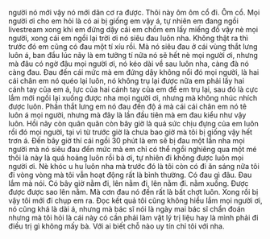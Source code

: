 người nó mới vậy nó mới dãn cơ ra được. Thôi này ôm ôm cổ đi. Ôm cổ. Mọi người ơi cho em hỏi là có ai bị giống em vậy á, tự nhiên em đang ngồi livestream xong khi em đứng dậy cái em chồm em lấy miếng đồ vậy nè mọi người, xong cái em ngồi lại trời ơi nó siêu đau luôn nha. Không thật ra thì trước đó em cũng có đau một tí xíu rồi. Mà nó siêu đau ở cái vùng thắt lưng luôn á, ban đầu lúc nãy là em tưởng tí nữa nó sẽ hết nè mọi người ơi, nhưng mà đâu có ngờ đâu mọi người ơi, nó kéo dài về sau luôn nha, càng đà nó càng đau. Đau đến cái mức mà em đứng dậy không nổi đó mọi người, là hai cái chân em nó quéo lại luôn, nó không trụ lại được nữa em phải lấy hai cánh tay của em á, lực của hai cánh tay của em để em trụ lại, sau đó là cực lắm mới ngồi lại xuống được nha mọi người ơi, nhưng mà không nhúc nhích được luôn. Phần thắt lưng em nó đau đến độ á mà cái cái chân em nó tê luôn á mọi người, nhưng mà đây là lần đầu tiên mà em đau kiểu như vậy luôn. Hồi nãy còn quãn quãn còn bây giờ là quá sức chịu đựng của em luôn rồi đó mọi người, tại vì từ trước giờ là chưa bao giờ mà tôi bị giống vậy hết trơn á. Đến bây giờ thí cái ngồi 30 phút là em sẽ bị đau một lần nha mọi người mà nó siêu đau đến mức mà em chỉ có thể ngồi nghiêng qua một mé thôi là này là quá hoảng luôn rồi bà ơi, tự nhiên đi không được luôn mọi người ơi. Nè khóc u hu luôn nha mà trước đó là tôi còn có đi ăn sáng nữa tôi đi vòng vòng mà tôi vẫn hoạt động rất là bình thường. Có đau gì đâu. Đau lắm mà nói. Có bây giờ nằm đi, lên nằm đi, lên nằm đi. nằm xuống. Được được được sao lên nằm. Mà cơn đau nó đến rất là bất chợt luôn. Xong rồi bị vậy tôi mới đi chụp em ra. Đọc kết quả tôi cũng không hiểu lắm mọi người ơi, nó cũng khá là dài á, nhưng mà bác sĩ nói là ngày mai bác sĩ chẩn đoán nhưng mà tôi hỏi là cái này có cần phải làm vật lý trị liệu hay là mình phải đi điều trị gì không mấy bà. Với ai biết chỗ nào uy tín chỉ tôi với nha.